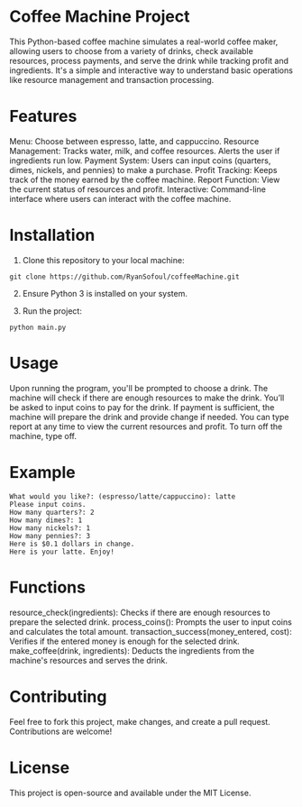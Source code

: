 # Coffee Machine Project
This Python-based coffee machine simulates a real-world coffee maker, allowing users to choose from a variety of drinks, check available resources, process payments, and serve the drink while tracking profit and ingredients. It's a simple and interactive way to understand basic operations like resource management and transaction processing.

# Features
Menu: Choose between espresso, latte, and cappuccino.
Resource Management: Tracks water, milk, and coffee resources. Alerts the user if ingredients run low.
Payment System: Users can input coins (quarters, dimes, nickels, and pennies) to make a purchase.
Profit Tracking: Keeps track of the money earned by the coffee machine.
Report Function: View the current status of resources and profit.
Interactive: Command-line interface where users can interact with the coffee machine.

# Installation
1. Clone this repository to your local machine:
```
git clone https://github.com/RyanSofoul/coffeeMachine.git
```
2. Ensure Python 3 is installed on your system.

3. Run the project:
```
python main.py
```
# Usage
Upon running the program, you'll be prompted to choose a drink.
The machine will check if there are enough resources to make the drink.
You’ll be asked to input coins to pay for the drink.
If payment is sufficient, the machine will prepare the drink and provide change if needed.
You can type report at any time to view the current resources and profit.
To turn off the machine, type off.

# Example
```
What would you like?: (espresso/latte/cappuccino): latte
Please input coins.
How many quarters?: 2
How many dimes?: 1
How many nickels?: 1
How many pennies?: 3
Here is $0.1 dollars in change.
Here is your latte. Enjoy!
```
# Functions
resource_check(ingredients): Checks if there are enough resources to prepare the selected drink.
process_coins(): Prompts the user to input coins and calculates the total amount.
transaction_success(money_entered, cost): Verifies if the entered money is enough for the selected drink.
make_coffee(drink, ingredients): Deducts the ingredients from the machine's resources and serves the drink.

# Contributing
Feel free to fork this project, make changes, and create a pull request. Contributions are welcome!

# License
This project is open-source and available under the MIT License.
